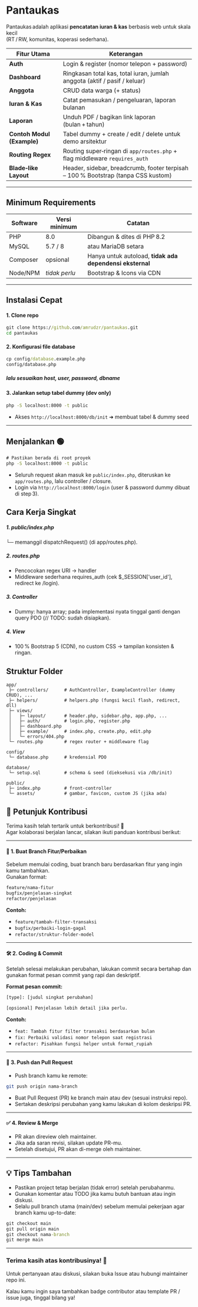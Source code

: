 # Pantaukas

Pantaukas adalah aplikasi **pencatatan iuran & kas** berbasis web untuk skala kecil  
(RT / RW, komunitas, koperasi sederhana).

| Fitur Utama | Keterangan |
|-------------|-------------------|
| **Auth**    | Login & register (nomor telepon + password) |
| **Dashboard** | Ringkasan total kas, total iuran, jumlah anggota (aktif / pasif / keluar) |
| **Anggota** | CRUD data warga (+ status) |
| **Iuran & Kas** | Catat pemasukan / pengeluaran, laporan bulanan |
| **Laporan** | Unduh PDF / bagikan link laporan (bulan + tahun) |
| **Contoh Modul (Example)** | Tabel dummy + create / edit / delete untuk demo arsitektur |
| **Routing Regex** | Routing super‑ringan di `app/routes.php` + flag middleware `requires_auth` |
| **Blade‑like Layout** | Header, sidebar, breadcrumb, footer terpisah – 100 % Bootstrap (tanpa CSS kustom) |

---

## Minimum Requirements
| Software | Versi minimum | Catatan |
|----------|---------------|---------|
| PHP      | 8.0           | Dibangun & dites di PHP 8.2 |
| MySQL    | 5.7 / 8       | atau MariaDB setara |
| Composer | opsional      | Hanya untuk autoload, **tidak ada dependensi eksternal** |
| Node/NPM | _tidak perlu_ | Bootstrap & Icons via CDN |

---

## Instalasi Cepat

#### 1. Clone repo
```cmd
git clone https://github.com/amrudzr/pantaukas.git
cd pantaukas
```
#### 2. Konfigurasi file database
```cmd
cp config/database.example.php
config/database.php
```
##### lalu sesuaikan host, user, password, dbname

#### 3. Jalankan setup tabel dummy (dev only)
```cmd
php -S localhost:8000 -t public
```
- Akses `http://localhost:8000/db/init`  ➜ membuat tabel & dummy seed

---

## Menjalankan 🟢
```cmd
# Pastikan berada di root proyek
php -S localhost:8000 -t public
```

- Seluruh request akan masuk ke `public/index.php`, diteruskan ke `app/routes.php`, lalu controller / closure.
- Login via `http://localhost:8000/login` (user & password dummy dibuat di step 3).

## Cara Kerja Singkat
##### 1. public/index.php
└─ memanggil dispatchRequest() (di app/routes.php).

##### 2. routes.php

- Pencocokan regex URI → handler
- Middleware sederhana requires_auth (cek $_SESSION['user_id'], redirect ke /login).

##### 3. Controller

- Dummy: hanya array; pada implementasi nyata tinggal ganti dengan query PDO (// TODO: sudah disiapkan).

##### 4. View

- 100 % Bootstrap 5 (CDN), no custom CSS → tampilan konsisten & ringan.

## Struktur Folder
```
app/
 ├─ controllers/      # AuthController, ExampleController (dummy CRUD), ...
 ├─ helpers/          # helpers.php (fungsi kecil flash, redirect, dll)
 ├─ views/
 │   ├─ layout/       # header.php, sidebar.php, app.php, ...
 │   ├─ auth/         # login.php, register.php
 │   ├─ dashboard.php
 │   ├─ example/      # index.php, create.php, edit.php
 │   └─ errors/404.php
 └─ routes.php        # regex router + middleware flag
 
config/
 └─ database.php      # kredensial PDO

database/
 └─ setup.sql         # schema & seed (dieksekusi via /db/init)

public/
 ├─ index.php         # front‑controller
 └─ assets/           # gambar, favicon, custom JS (jika ada)

```

## 📌 Petunjuk Kontribusi

Terima kasih telah tertarik untuk berkontribusi! 🎉  
Agar kolaborasi berjalan lancar, silakan ikuti panduan kontribusi berikut:

---

#### 🔀 1. Buat Branch Fitur/Perbaikan

Sebelum memulai coding, buat branch baru berdasarkan fitur yang ingin kamu tambahkan.  
Gunakan format:
```cmd
feature/nama-fitur
bugfix/penjelasan-singkat
refactor/penjelasan
```

**Contoh:**
- `feature/tambah-filter-transaksi`
- `bugfix/perbaiki-login-gagal`
- `refactor/struktur-folder-model`

---

#### 🛠️ 2. Coding & Commit

Setelah selesai melakukan perubahan, lakukan commit secara bertahap dan gunakan format pesan commit yang rapi dan deskriptif.

**Format pesan commit:**
```cmd
[type]: [judul singkat perubahan]

[opsional] Penjelasan lebih detail jika perlu.
```

**Contoh:**
- `feat: Tambah fitur filter transaksi berdasarkan bulan`
- `fix: Perbaiki validasi nomor telepon saat registrasi`
- `refactor: Pisahkan fungsi helper untuk format_rupiah`

---

#### 🚀 3. Push dan Pull Request

- Push branch kamu ke remote:

```bash
git push origin nama-branch
```
- Buat Pull Request (PR) ke branch main atau dev (sesuai instruksi repo).
- Sertakan deskripsi perubahan yang kamu lakukan di kolom deskripsi PR.

---

#### ✅ 4. Review & Merge
- PR akan direview oleh maintainer.
- Jika ada saran revisi, silakan update PR-mu.
- Setelah disetujui, PR akan di-merge oleh maintainer.

---

## 💡 Tips Tambahan
- Pastikan project tetap berjalan (tidak error) setelah perubahanmu.
- Gunakan komentar atau TODO jika kamu butuh bantuan atau ingin diskusi.
- Selalu pull branch utama (main/dev) sebelum memulai pekerjaan agar branch kamu up-to-date:
```cmd
git checkout main
git pull origin main
git checkout nama-branch
git merge main
```

---

### Terima kasih atas kontribusinya! 🙌
Untuk pertanyaan atau diskusi, silakan buka Issue atau hubungi maintainer repo ini.

Kalau kamu ingin saya tambahkan badge contributor atau template PR / issue juga, tinggal bilang ya!